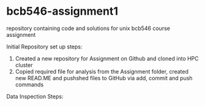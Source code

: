 # bcb546-assignment1
repository containing code and solutions for unix bcb546 course assignment

Initial Repository set up steps:
1. Created a new repository for Assignment on Github and cloned into HPC cluster
2. Copied required file for analysis from the Assignment folder, created new READ.ME and pushshed files to GitHub via add, commit and push commands

Data Inspection Steps:

